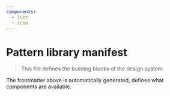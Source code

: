 ```yaml
---
components:
  - list
  - icon
---
```


# Pattern library manifest

> This file defines the building blocks of the design system.

The frontmatter above is automatically generated, defines what components are available.
